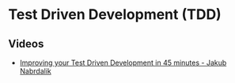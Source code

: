 # Test Driven Development (TDD)

## Videos

* [Improving your Test Driven Development in 45 minutes - Jakub Nabrdalik](https://www.youtube.com/watch?v=PwMNtiKb-P4)